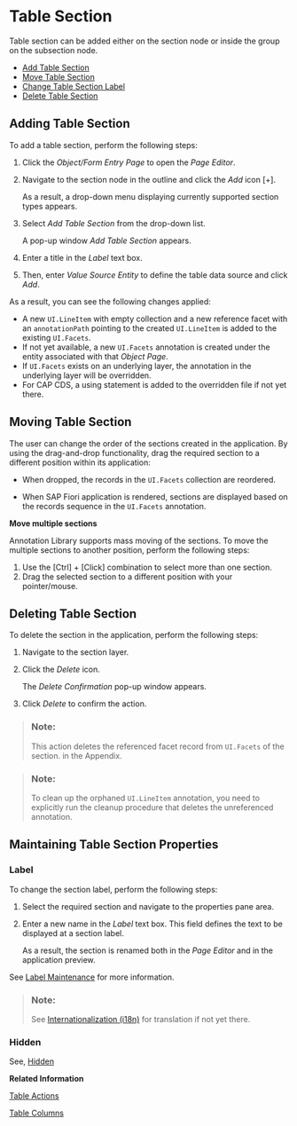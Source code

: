 <!-- loiofc593789991c46348b31c1bc3b9d9182 -->

# Table Section

Table section can be added either on the section node or inside the group on the subsection node.

-   [Add Table Section](table-section-fc59378.md#loiofc593789991c46348b31c1bc3b9d9182__section_g5r_hpb_zrb)
-   [Move Table Section](table-section-fc59378.md#loiofc593789991c46348b31c1bc3b9d9182__section_udp_pxx_xrb)
-   [Change Table Section Label](table-section-fc59378.md#loiofc593789991c46348b31c1bc3b9d9182__section_yn2_2qb_zrb)
-   [Delete Table Section](table-section-fc59378.md#loiofc593789991c46348b31c1bc3b9d9182__section_cwh_qxx_xrb)



<a name="loiofc593789991c46348b31c1bc3b9d9182__section_g5r_hpb_zrb"/>

## Adding Table Section

To add a table section, perform the following steps:

1.  Click the *Object/Form Entry Page* to open the *Page Editor*.
2.  Navigate to the section node in the outline and click the *Add* icon [\+\].

    As a result, a drop-down menu displaying currently supported section types appears.

3.  Select *Add Table Section* from the drop-down list.

    A pop-up window *Add Table Section* appears.

4.  Enter a title in the *Label* text box.
5.  Then, enter *Value Source Entity* to define the table data source and click *Add*.

As a result, you can see the following changes applied:

-   A new `UI.LineItem` with empty collection and a new reference facet with an `annotationPath` pointing to the created `UI.LineItem` is added to the existing `UI.Facets`.
-   If not yet available, a new `UI.Facets` annotation is created under the entity associated with that *Object Page*.
-   If `UI.Facets` exists on an underlying layer, the annotation in the underlying layer will be overridden.
-   For CAP CDS, a using statement is added to the overridden file if not yet there.



<a name="loiofc593789991c46348b31c1bc3b9d9182__section_udp_pxx_xrb"/>

## Moving Table Section

The user can change the order of the sections created in the application. By using the drag-and-drop functionality, drag the required section to a different position within its application:

-   When dropped, the records in the `UI.Facets` collection are reordered.

-   When SAP Fiori application is rendered, sections are displayed based on the records sequence in the `UI.Facets` annotation.


**Move multiple sections**

Annotation Library supports mass moving of the sections. To move the multiple sections to another position, perform the following steps:

1.  Use the [Ctrl\] + [Click\]  combination to select more than one section.
2.  Drag the selected section to a different position with your pointer/mouse.



<a name="loiofc593789991c46348b31c1bc3b9d9182__section_cwh_qxx_xrb"/>

## Deleting Table Section

To delete the section in the application, perform the following steps:

1.  Navigate to the section layer.
2.  Click the *Delete* icon.

    The *Delete Confirmation* pop-up window appears.

3.  Click *Delete* to confirm the action.

> ### Note:  
> This action deletes the referenced facet record from `UI.Facets` of the section. in the Appendix.

> ### Note:  
> To clean up the orphaned `UI.LineItem` annotation, you need to explicitly run the cleanup procedure that deletes the unreferenced annotation.



<a name="loiofc593789991c46348b31c1bc3b9d9182__section_yn2_2qb_zrb"/>

## Maintaining Table Section Properties



### Label

To change the section label, perform the following steps:

1.  Select the required section and navigate to the properties pane area.
2.  Enter a new name in the *Label* text box. This field defines the text to be displayed at a section label.

    As a result, the section is renamed both in the *Page Editor* and in the application preview.


See [Label Maintenance](appendix-457f2e9.md#loiod44832d99bdf4f73ba14cdbb16dc9301) for more information.

> ### Note:  
> See [Internationalization \(i18n\)](internationalization-i18n-eb427f2.md) for translation if not yet there.



### Hidden

See, [Hidden](appendix-457f2e9.md#loiof7ad71792a0044d6b6172f078827bdc0)

**Related Information**  


[Table Actions](table-actions-da1931b.md)

[Table Columns](table-columns-a80d603.md)

